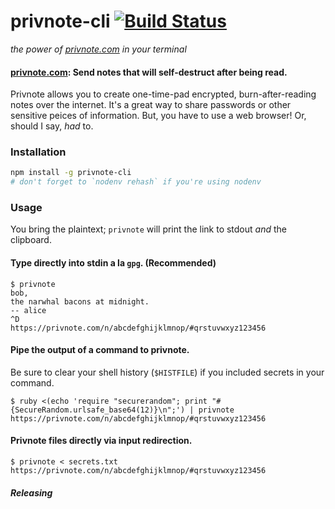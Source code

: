 # **privnote-cli** [![Build Status](https://secure.travis-ci.org/nonrational/privnote-cli.svg?branch=master)](http://travis-ci.org/nonrational/privnote-cli)
_the power of [privnote.com](https://privnote.com) in your terminal_

#### [privnote.com](https://privnote.com): Send notes that will self-destruct after being read.

Privnote allows you to create one-time-pad encrypted, burn-after-reading notes over the internet. It's a great way to share passwords or other sensitive peices of information. But, you have to use a web browser! Or, should I say, _had_ to.

### Installation

```bash
npm install -g privnote-cli
# don't forget to `nodenv rehash` if you're using nodenv
```

### Usage

You bring the plaintext; `privnote` will print the link to stdout _and_ the clipboard.

#### Type directly into stdin a la `gpg`. (Recommended)

```
$ privnote
bob,
the narwhal bacons at midnight.
-- alice
^D
https://privnote.com/n/abcdefghijklmnop/#qrstuvwxyz123456
```

#### Pipe the output of a command to privnote.

Be sure to clear your shell history (`$HISTFILE`) if you included secrets in your command.

```
$ ruby <(echo 'require "securerandom"; print "#{SecureRandom.urlsafe_base64(12)}\n";') | privnote
https://privnote.com/n/abcdefghijklmnop/#qrstuvwxyz123456
```

#### Privnote files directly via input redirection.

```
$ privnote < secrets.txt
https://privnote.com/n/abcdefghijklmnop/#qrstuvwxyz123456
```


##### Releasing

```
```
